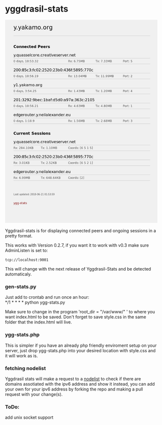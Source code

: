 # yggdrasil-stats

![peerstats](peerstats.png)  

Yggdrasil-stats is for displaying connected peers and ongoing sessions in a pretty format.  

This works with Version 0.2.7, if you want it to work with v0.3 make sure AdminListen is set to:  

    tcp://localhost:9001

This will change with the next release of Yggdrasil-Stats and be detected automaticaly.  

### gen-stats.py 

Just add to crontab and run once an hour:  
*/1 * * * * python ygg-stats.py  

Make sure to change in the program 'root_dir = "/var/www/" ' to where you want index.html to be saved. Don't forget to save style.css in the same folder that the index.html will live.  

### ygg-stats.php

This is simpler if you have an already php friendly enviroment setup on your server, just drop ygg-stats.php into your desired location with style.css and it will work as is.  

### fetching nodelist

Yggdrasil stats will make a request to a [nodelist](https://github.com/yakamok/yggdrasil-nodelist) to check if there are domains assotiated with the ipv6 address and show it instead, you can add your own for your ipv6 address by forking the repo and making a pull request with your change(s).  

### ToDo:

add unix socket support  
